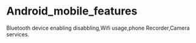# Android_mobile_features
Bluetooth device enabling disabbling,Wifi usage,phone Recorder,Camera services.
